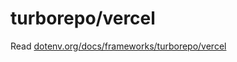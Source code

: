 # turborepo/vercel

Read [dotenv.org/docs/frameworks/turborepo/vercel](https://www.dotenv.org/docs/frameworks/turborepo/vercel)



